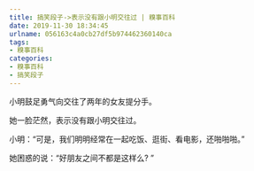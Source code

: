 ```yaml
---
title: 搞笑段子->表示没有跟小明交往过 | 糗事百科
date: 2019-11-30 18:34:45
urlname: 056163c4a0cb27df5b974462360140ca
tags: 
- 糗事百科
categories:
- 糗事百科
- 搞笑段子
---
```

小明鼓足勇气向交往了两年的女友提分手。

她一脸茫然，表示没有跟小明交往过。

小明：“可是，我们明明经常在一起吃饭、逛街、看电影，还啪啪啪。”

她困惑的说：“好朋友之间不都是这样么? ”


